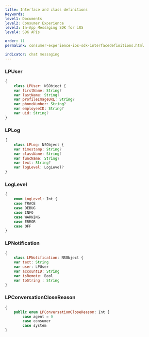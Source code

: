 ```yaml
---
title: Interface and class definitions
Keywords:
level1: Documents
level2: Consumer Experience
level3: In-App Messaging SDK for iOS
level4: SDK APIs

order: 11
permalink: consumer-experience-ios-sdk-interfacedefinitions.html

indicator: chat messaging
---
```


### LPUser

```javascript
{
    class LPUser: NSObject {
    var firstName: String?
    var lastName: String?
    var profileImageURL: String?
    var phoneNumber: String?
    var employeeID: String?
    var uid: String?
}
```

### LPLog

```javascript
{
    class LPLog: NSObject {
    var timestamp: String?
    var className: String?
    var funcName: String?
    var text: String?
    var logLevel: LogLevel?
}
```

### LogLevel

```javascript
{
    enum LogLevel: Int {
    case TRACE
    case DEBUG
    case INFO
    case WARNING
    case ERROR
    case OFF
}
```

### LPNotification

```javascript
{
    class LPNotification: NSObject {
    var text: String
    var user: LPUser
    var accountID: String
    var isRemote: Bool
    var toString : String
}
```

### LPConversationCloseReason

```javascript
{
    public enum LPConversationCloseReason: Int {
        case agent = 0
        case consumer
        case system
}
```









